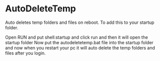 # AutoDeleteTemp
Auto deletes temp folders and files on reboot.
To add this to your startup folder.

Open RUN and put shell:startup and click run and then it will open the startup folder
Now put the autodeletetemp.bat file into the startup folder and now when you restart your pc it will auto delete the temp folders and files after you login.
